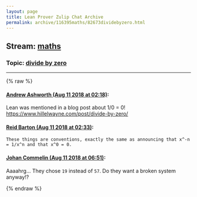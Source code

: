 ```yaml
---
layout: page
title: Lean Prover Zulip Chat Archive 
permalink: archive/116395maths/82673dividebyzero.html
---
```


## Stream: [maths](index.html)
### Topic: [divide by zero](82673dividebyzero.html)

---


{% raw %}
#### [ Andrew Ashworth (Aug 11 2018 at 02:18)](https://leanprover.zulipchat.com/#narrow/stream/116395-maths/topic/divide%20by%20zero/near/131929327):
Lean was mentioned in a blog post about 1/0 = 0! https://www.hillelwayne.com/post/divide-by-zero/

#### [ Reid Barton (Aug 11 2018 at 02:33)](https://leanprover.zulipchat.com/#narrow/stream/116395-maths/topic/divide%20by%20zero/near/131929837):
```quote
These things are conventions, exactly the same as announcing that x^-n = 1/x^n and that x^0 = 0.
```

#### [ Johan Commelin (Aug 11 2018 at 06:51)](https://leanprover.zulipchat.com/#narrow/stream/116395-maths/topic/divide%20by%20zero/near/131938204):
Aaaahrg... They chose `19` instead of `57`. Do they want a broken system anyway!?


{% endraw %}
